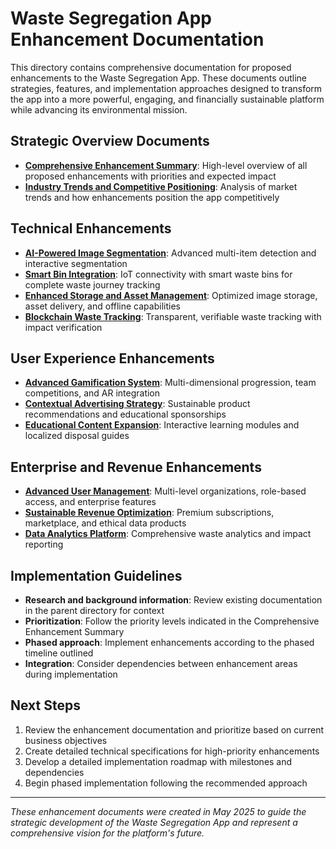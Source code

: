 # Waste Segregation App Enhancement Documentation

This directory contains comprehensive documentation for proposed enhancements to the Waste Segregation App. These documents outline strategies, features, and implementation approaches designed to transform the app into a more powerful, engaging, and financially sustainable platform while advancing its environmental mission.

## Strategic Overview Documents

- [**Comprehensive Enhancement Summary**](comprehensive_enhancement_summary.md): High-level overview of all proposed enhancements with priorities and expected impact
- [**Industry Trends and Competitive Positioning**](industry_trends_and_competitive_positioning.md): Analysis of market trends and how enhancements position the app competitively

## Technical Enhancements

- [**AI-Powered Image Segmentation**](ai_powered_image_segmentation.md): Advanced multi-item detection and interactive segmentation
- [**Smart Bin Integration**](smart_bin_integration.md): IoT connectivity with smart waste bins for complete waste journey tracking
- [**Enhanced Storage and Asset Management**](enhanced_storage_and_asset_management.md): Optimized image storage, asset delivery, and offline capabilities
- [**Blockchain Waste Tracking**](blockchain_waste_tracking.md): Transparent, verifiable waste tracking with impact verification

## User Experience Enhancements

- [**Advanced Gamification System**](advanced_gamification_system.md): Multi-dimensional progression, team competitions, and AR integration
- [**Contextual Advertising Strategy**](contextual_advertising_strategy.md): Sustainable product recommendations and educational sponsorships
- [**Educational Content Expansion**](educational_content_expansion.md): Interactive learning modules and localized disposal guides

## Enterprise and Revenue Enhancements

- [**Advanced User Management**](advanced_user_management.md): Multi-level organizations, role-based access, and enterprise features
- [**Sustainable Revenue Optimization**](sustainable_revenue_optimization.md): Premium subscriptions, marketplace, and ethical data products
- [**Data Analytics Platform**](data_analytics_platform.md): Comprehensive waste analytics and impact reporting

## Implementation Guidelines

- **Research and background information**: Review existing documentation in the parent directory for context
- **Prioritization**: Follow the priority levels indicated in the Comprehensive Enhancement Summary
- **Phased approach**: Implement enhancements according to the phased timeline outlined
- **Integration**: Consider dependencies between enhancement areas during implementation

## Next Steps

1. Review the enhancement documentation and prioritize based on current business objectives
2. Create detailed technical specifications for high-priority enhancements
3. Develop a detailed implementation roadmap with milestones and dependencies
4. Begin phased implementation following the recommended approach

---

*These enhancement documents were created in May 2025 to guide the strategic development of the Waste Segregation App and represent a comprehensive vision for the platform's future.*
